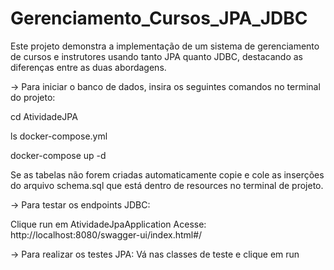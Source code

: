# Gerenciamento_Cursos_JPA_JDBC
Este projeto demonstra a implementação de um sistema de gerenciamento de cursos e instrutores 
usando tanto JPA quanto JDBC, destacando as diferenças entre as duas abordagens.

→ Para iniciar o banco de dados, insira os seguintes comandos no terminal do projeto:

cd AtividadeJPA

ls docker-compose.yml

docker-compose up -d

Se as tabelas não forem criadas automaticamente copie e cole as inserções do arquivo schema.sql
que está dentro de resources no terminal de projeto.

→ Para testar os endpoints JDBC:

Clique run em AtividadeJpaApplication
Acesse: http://localhost:8080/swagger-ui/index.html#/

→ Para realizar os testes JPA:
Vá nas classes de teste e clique em run
